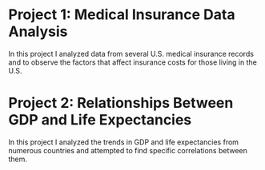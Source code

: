 # Project 1: Medical Insurance Data Analysis
In this project I analyzed data from several U.S. medical insurance records and to observe the factors that affect insurance costs for those living in the U.S.

# Project 2: Relationships Between GDP and Life Expectancies
In this project I analyzed the trends in GDP and life expectancies from numerous countries and attempted to find specific correlations between them.

